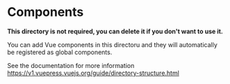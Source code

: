 # Components

**This directory is not required, you can delete it if you don't want to use it.**

You can add Vue components in this directoru and they will automatically be registered as global components.

See the documentation for more information
https://v1.vuepress.vuejs.org/guide/directory-structure.html
